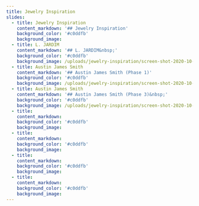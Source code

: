 ```yaml
---
title: Jewelry Inspiration
slides:
  - title: Jewelry Inspiration
    content_markdown: '## Jewelry Inspiration'
    background_color: '#c0ddfb'
    background_image:
  - title: L. JARDIM
    content_markdown: '## L. JARDIM&nbsp;'
    background_color: '#c0ddfb'
    background_image: /uploads/jewelry-inspiration/screen-shot-2020-10-19-at-1-15-36-pm.png
  - title: Austin James Smith
    content_markdown: '## Austin James Smith (Phase 1)'
    background_color: '#c0ddfb'
    background_image: /uploads/jewelry-inspiration/screen-shot-2020-10-19-at-1-18-03-pm.png
  - title: Austin James Smith
    content_markdown: '## Austin James Smith (Phase 3)&nbsp;'
    background_color: '#c0ddfb'
    background_image: /uploads/jewelry-inspiration/screen-shot-2020-10-19-at-1-18-28-pm.png
  - title:
    content_markdown:
    background_color: '#c0ddfb'
    background_image:
  - title:
    content_markdown:
    background_color: '#c0ddfb'
    background_image:
  - title:
    content_markdown:
    background_color: '#c0ddfb'
    background_image:
  - title:
    content_markdown:
    background_color: '#c0ddfb'
    background_image:
---
```

